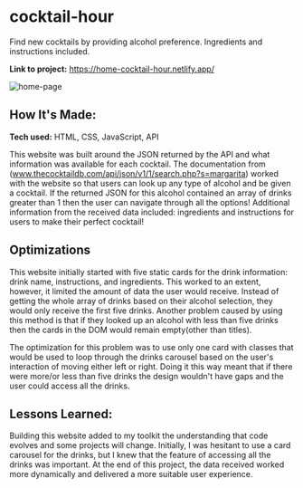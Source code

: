 # cocktail-hour
Find new cocktails by providing alcohol preference. Ingredients and instructions included.

**Link to project:** https://home-cocktail-hour.netlify.app/

![home-page](https://github.com/Hailo7ts/cocktail-hour/assets/101282320/9746ccd2-a313-4afc-8a68-5c82e4ef4be0)

## How It's Made:

**Tech used:** HTML, CSS, JavaScript, API

This website was built around the JSON returned by the API and what information was available for each cocktail. The documentation from (www.thecocktaildb.com/api/json/v1/1/search.php?s=margarita) worked with the website so that users can look up any type of alcohol and be given a cocktail. If the returned JSON for this alcohol contained an array of drinks greater than 1 then the user can navigate through all the options! Additional information from the received data included: ingredients and instructions for users to make their perfect cocktail!

## Optimizations

This website initially started with five static cards for the drink information: drink name, instructions, and ingredients. This worked to an extent, however, it limited the amount of data the user would receive. Instead of getting the whole array of drinks based on their alcohol selection, they would only receive the first five drinks. Another problem caused by using this method is that if they looked up an alcohol with less than five drinks then the cards in the DOM would remain empty(other than titles).

The optimization for this problem was to use only one card with classes that would be used to loop through the drinks carousel based on the user's interaction of moving either left or right. Doing it this way meant that if there were more/or less than five drinks the design wouldn't have gaps and the user could access all the drinks.

## Lessons Learned:

Building this website added to my toolkit the understanding that code evolves and some projects will change. Initially, I was hesitant to use a card carousel for the drinks, but I knew that the feature of accessing all the drinks was important. At the end of this project, the data received worked more dynamically and delivered a more suitable user experience.
